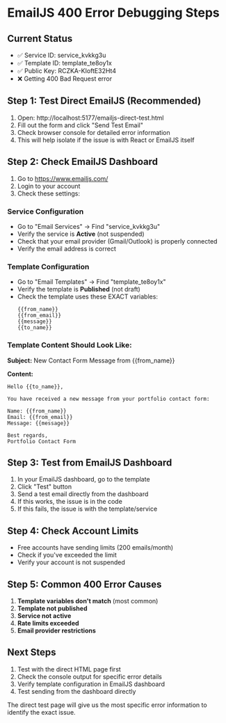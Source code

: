 # EmailJS 400 Error Debugging Steps

## Current Status

- ✅ Service ID: service_kvkkg3u
- ✅ Template ID: template_te8oy1x
- ✅ Public Key: RCZKA-KIoftE32Ht4
- ❌ Getting 400 Bad Request error

## Step 1: Test Direct EmailJS (Recommended)

1. Open: http://localhost:5177/emailjs-direct-test.html
2. Fill out the form and click "Send Test Email"
3. Check browser console for detailed error information
4. This will help isolate if the issue is with React or EmailJS itself

## Step 2: Check EmailJS Dashboard

1. Go to https://www.emailjs.com/
2. Login to your account
3. Check these settings:

### Service Configuration

- Go to "Email Services" → Find "service_kvkkg3u"
- Verify the service is **Active** (not suspended)
- Check that your email provider (Gmail/Outlook) is properly connected
- Verify the email address is correct

### Template Configuration

- Go to "Email Templates" → Find "template_te8oy1x"
- Verify the template is **Published** (not draft)
- Check the template uses these EXACT variables:
  ```
  {{from_name}}
  {{from_email}}
  {{message}}
  {{to_name}}
  ```

### Template Content Should Look Like:

**Subject:** New Contact Form Message from {{from_name}}

**Content:**

```
Hello {{to_name}},

You have received a new message from your portfolio contact form:

Name: {{from_name}}
Email: {{from_email}}
Message: {{message}}

Best regards,
Portfolio Contact Form
```

## Step 3: Test from EmailJS Dashboard

1. In your EmailJS dashboard, go to the template
2. Click "Test" button
3. Send a test email directly from the dashboard
4. If this works, the issue is in the code
5. If this fails, the issue is with the template/service

## Step 4: Check Account Limits

- Free accounts have sending limits (200 emails/month)
- Check if you've exceeded the limit
- Verify your account is not suspended

## Step 5: Common 400 Error Causes

1. **Template variables don't match** (most common)
2. **Template not published**
3. **Service not active**
4. **Rate limits exceeded**
5. **Email provider restrictions**

## Next Steps

1. Test with the direct HTML page first
2. Check the console output for specific error details
3. Verify template configuration in EmailJS dashboard
4. Test sending from the dashboard directly

The direct test page will give us the most specific error information to identify the exact issue.
